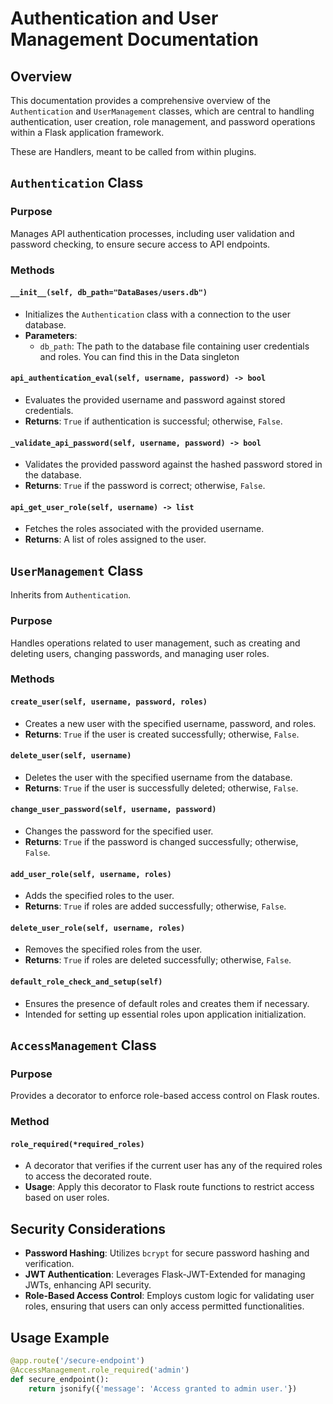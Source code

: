 # Authentication and User Management Documentation

## Overview

This documentation provides a comprehensive overview of the `Authentication` and `UserManagement` classes, which are central to handling authentication, user creation, role management, and password operations within a Flask application framework.

These are Handlers, meant to be called from within plugins. 

## `Authentication` Class

### Purpose

Manages API authentication processes, including user validation and password checking, to ensure secure access to API endpoints.

### Methods

#### `__init__(self, db_path="DataBases/users.db")`
- Initializes the `Authentication` class with a connection to the user database.
- **Parameters**:
  - `db_path`: The path to the database file containing user credentials and roles. You can find this in the Data singleton

#### `api_authentication_eval(self, username, password) -> bool`
- Evaluates the provided username and password against stored credentials.
- **Returns**: `True` if authentication is successful; otherwise, `False`.

#### `_validate_api_password(self, username, password) -> bool`
- Validates the provided password against the hashed password stored in the database.
- **Returns**: `True` if the password is correct; otherwise, `False`.

#### `api_get_user_role(self, username) -> list`
- Fetches the roles associated with the provided username.
- **Returns**: A list of roles assigned to the user.

## `UserManagement` Class

Inherits from `Authentication`.

### Purpose

Handles operations related to user management, such as creating and deleting users, changing passwords, and managing user roles.

### Methods

#### `create_user(self, username, password, roles)`
- Creates a new user with the specified username, password, and roles.
- **Returns**: `True` if the user is created successfully; otherwise, `False`.

#### `delete_user(self, username)`
- Deletes the user with the specified username from the database.
- **Returns**: `True` if the user is successfully deleted; otherwise, `False`.

#### `change_user_password(self, username, password)`
- Changes the password for the specified user.
- **Returns**: `True` if the password is changed successfully; otherwise, `False`.

#### `add_user_role(self, username, roles)`
- Adds the specified roles to the user.
- **Returns**: `True` if roles are added successfully; otherwise, `False`.

#### `delete_user_role(self, username, roles)`
- Removes the specified roles from the user.
- **Returns**: `True` if roles are deleted successfully; otherwise, `False`.

#### `default_role_check_and_setup(self)`
- Ensures the presence of default roles and creates them if necessary.
- Intended for setting up essential roles upon application initialization.

## `AccessManagement` Class

### Purpose

Provides a decorator to enforce role-based access control on Flask routes.

### Method

#### `role_required(*required_roles)`
- A decorator that verifies if the current user has any of the required roles to access the decorated route.
- **Usage**: Apply this decorator to Flask route functions to restrict access based on user roles.

## Security Considerations

- **Password Hashing**: Utilizes `bcrypt` for secure password hashing and verification.
- **JWT Authentication**: Leverages Flask-JWT-Extended for managing JWTs, enhancing API security.
- **Role-Based Access Control**: Employs custom logic for validating user roles, ensuring that users can only access permitted functionalities.

## Usage Example

```python
@app.route('/secure-endpoint')
@AccessManagement.role_required('admin')
def secure_endpoint():
    return jsonify({'message': 'Access granted to admin user.'})
```